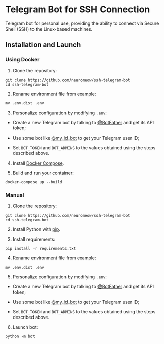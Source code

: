 # Telegram Bot for SSH Connection

Telegram bot for personal use, providing the ability to connect via Secure Shell (SSH) to the Linux-based machines.

## Installation and Launch

### Using Docker

1. Clone the repository:

```
git clone https://github.com/neuromeow/ssh-telegram-bot
cd ssh-telegram-bot
```

2. Rename environment file from example:

```
mv .env.dist .env
```

3. Personalize configuration by modifying ```.env```:

- Create a new Telegram bot by talking to [@BotFather](https://t.me/BotFather) and get its API token;

- Use some bot like [@my_id_bot](https://t.me/my_id_bot) to get your Telegram user ID;

- Set `BOT_TOKEN` and `BOT_ADMINS` to the values obtained using the steps described above.

4. Install [Docker Compose](https://docs.docker.com/compose/install/).

5. Build and run your container:

```
docker-compose up --build
```

### Manual

1. Clone the repository:

```
git clone https://github.com/neuromeow/ssh-telegram-bot
cd ssh-telegram-bot
```

2. Install Python with [pip](https://pip.pypa.io/en/stable/installing/).

3. Install requirements:

```
pip install -r requirements.txt
```

4. Rename environment file from example:

```
mv .env.dist .env
```

5. Personalize configuration by modifying ```.env```:

- Create a new Telegram bot by talking to [@BotFather](https://t.me/BotFather) and get its API token;

- Use some bot like [@my_id_bot](https://t.me/my_id_bot) to get your Telegram user ID;

- Set `BOT_TOKEN` and `BOT_ADMINS` to the values obtained using the steps described above.

6. Launch bot:

```
python -m bot
```
